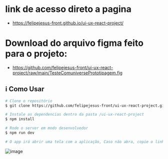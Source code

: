 # link de acesso direto a pagina
- https://felipejesus-front.github.io/ui-ux-react-project/



# Download do arquivo figma feito para o projeto:
- https://github.com/felipejesus-front/ui-ux-react-project/raw/main/TesteComuniversePrototipagem.fig


## ℹ️ Como Usar

```bash
# Clone o repositório
$ git clone https://github.com/felipejesus-front/ui-ux-react-project.git
```

```bash
# Instale as dependencias dentro da pasta /ui-ux-react-project
$ npm install

# Rode o server em modo desenvolvedor
$ npm run dev

# O app irá abrir uma tela com a aplicação, Caso não abra, copie o link gerado no terminal e cole no seu navegador. A cada modificação salva a aplicação reiniciará
```

![image](https://user-images.githubusercontent.com/61891985/194900181-00aea072-a0b4-4f2b-8ec0-583f8d700e24.png)



